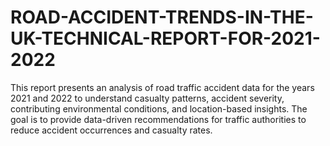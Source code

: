 # ROAD-ACCIDENT-TRENDS-IN-THE-UK-TECHNICAL-REPORT-FOR-2021-2022
This report presents an analysis of road traffic accident data for the years 2021 and 2022 to understand casualty patterns, accident severity, contributing environmental conditions, and location-based insights. The goal is to provide data-driven recommendations for traffic authorities to reduce accident occurrences and casualty rates.
